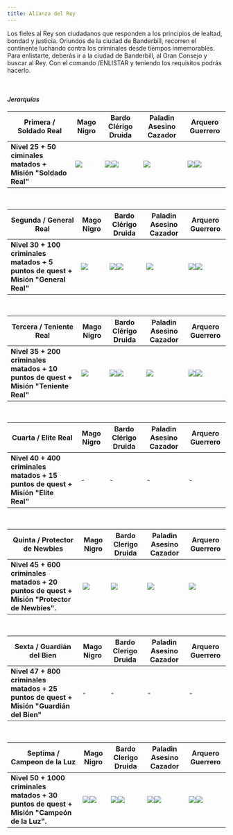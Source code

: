 ```yaml
---
title: Alianza del Rey
---
```


Los fieles al Rey son ciudadanos que responden a los principios de lealtad, bondad y justicia. Oriundos de la ciudad de Banderbill, recorren el continente luchando contra los criminales desde tiempos inmemorables. Para enlistarte, deberás ir a la ciudad de Banderbill, al Gran Consejo y buscar al Rey. Con el comando /ENLISTAR y teniendo los requisitos podrás hacerlo.

<br />

#### **_Jerarquías_**

| **Primera / Soldado Real** | **Mago Nigro** | **Bardo Clérigo Druida** | **Paladin Asesino Cazador** | **Arquero Guerrero** |
| --- | --- | --- | --- | --- |
| **Nivel 25 + 50 ciminales matados + Misión "Soldado Real"** | ![](images/alianza_del_rey/MAGICOS1.bmp) | ![](images/alianza_del_rey/BARDOCLERO1.bmp)**![](images/alianza_del_rey/BARDOCLERO1E.bmp)** | ![](images/alianza_del_rey/ARQGUERRE1.bmp) | ![](images/alianza_del_rey/pala%20guerre%20caza1.bmp)![](images/alianza_del_rey/arquerenano%201.png) |

  <br />

| **Segunda / General Real** | **Mago Nigro** | **Bardo Clérigo Druida** | **Paladin Asesino Cazador** | **Arquero Guerrero** |
| --- | --- | --- | --- | --- |
| **Nivel 30 + 100 criminales matados + 5 puntos de quest + Misión "General Real"** | ![](images/alianza_del_rey/MAGICOS2.bmp) | ![](images/alianza_del_rey/BARDOCLERO2.bmp)![](images/alianza_del_rey/tercera%20bardos%20enanos.png) | ![](images/alianza_del_rey/ARQGUERRE2.bmp) | ![](images/alianza_del_rey/palaguerrecaza%203.bmp)![](images/alianza_del_rey/arquer%20enano%202.png) |

  <br />

| **Tercera / Teniente Real** | **Mago Nigro** | **Bardo Clérigo Druida** | **Paladin Asesino Cazador** | **Arquero Guerrero** |
| --- | --- | --- | --- | --- |
| **Nivel 35 + 200 criminales matados + 10 puntos de quest + Misión "Teniente Real"** | ![](images/alianza_del_rey/MAGICOS3.bmp) | ![](images/alianza_del_rey/BARDOCLERO3.bmp)![](images/alianza_del_rey/BARDOCLERO3E.bmp) | ![](images/alianza_del_rey/ARQGUERRE3.bmp) | ![](images/alianza_del_rey/aquero3.png)![](images/alianza_del_rey/arquer%20enano%203.png) |

<br />
  

| **Cuarta /  Elite Real** | **Mago Nigro** | **Bardo Clérigo Druida** | **Paladin Asesino Cazador** | **Arquero Guerrero** |
| --- | --- | --- | --- | --- |
| **Nivel 40 + 400 criminales matados + 15 puntos de quest + Misión "Elite Real"** | -   | -   | -   | -   |

  <br />

| **Quinta / Protector de Newbies** | **Mago Nigro** | **Bardo Clerigo Druida** | **Paladin Asesino Cazador** | **Arquero Guerrero** |
| --- | --- | --- | --- | --- |
| **Nivel 45 + 600 criminales matados + 20 puntos de quest + Misión "Protector de Newbies".** | ![](images/alianza_del_rey/5ta%20todos.png) | ![](images/alianza_del_rey/5ta%20todos.png) | ![](images/alianza_del_rey/5ta%20todos.png) | ![](images/alianza_del_rey/5ta%20todos.png) |

  <br />

| **Sexta / Guardián del Bien** | **Mago Nigro** | **Bardo Clerigo Druida** | **Paladin Asesino Cazador** | **Arquero Guerrero** |
| --- | --- | --- | --- | --- |
| **Nivel 47 + 800 criminales matados + 25 puntos de quest + Misión "Guardián del Bien"** | -   | -   | -   | -   |

  <br />

| **Septima / Campeon de la Luz** | **Mago Nigro** | **Bardo Clerigo Druida** | **Paladin Asesino Cazador** | **Arquero Guerrero** |
| --- | --- | --- | --- | --- |
| **Nivel 50 + 1000 criminales matados + 30 puntos de quest + Misión "Campeón de la Luz".** | ![](images/alianza_del_rey/mn_septima_h.png)![](images/alianza_del_rey/ultimamagronigro.png) | ![](images/alianza_del_rey/bardos_septima_h.png)![](images/alianza_del_rey/bardos_septima_e.png) | ![](images/alianza_del_rey/pac_septima_h.png)![](images/alianza_del_rey/pac_septima_e.png) | ![](images/alianza_del_rey/arquero%20ultima.png)![](images/alianza_del_rey/arquer%20enano%20ultima.png) |
